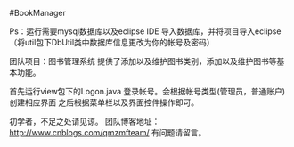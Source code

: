 #BookManager

Ps：运行需要mysql数据库以及eclipse IDE
导入数据库，并将项目导入eclipse（将util包下DbUtil类中数据库信息更改为你的帐号及密码）

团队项目：图书管理系统
提供了添加以及维护图书类别，添加以及维护图书等基本功能。

首先运行view包下的Logon.java 登录帐号。会根据帐号类型(管理员，普通账户)创建相应界面
之后根据菜单栏以及界面控件操作即可。


初学者，不足之处请见谅。
团队博客地址：http://www.cnblogs.com/qmzmfteam/ 
有问题请留言。